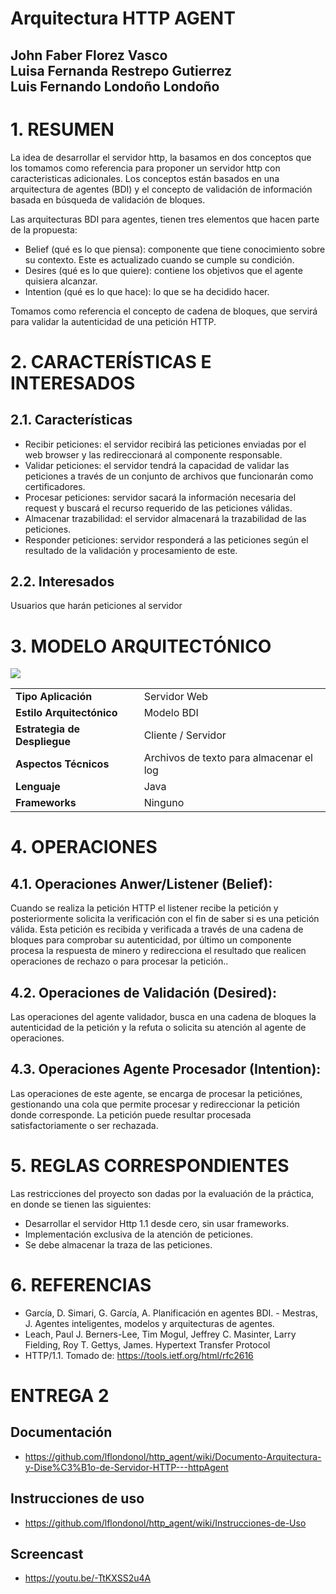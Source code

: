 # Arquitectura HTTP AGENT
John Faber Florez Vasco <br/>
Luisa Fernanda Restrepo Gutierrez <br/>
Luis Fernando Londoño Londoño <br/>
-----------------------------------------------------------------------------------------------------------------------------

# 1. RESUMEN

La idea de desarrollar el servidor http, la basamos en dos conceptos que los tomamos como referencia para proponer un servidor http con caracteristicas adicionales. Los conceptos están basados en una arquitectura de agentes (BDI) y el concepto de validación de información basada en búsqueda de validación de bloques.

Las arquitecturas BDI para agentes, tienen tres elementos que hacen parte de la propuesta:
  - Belief (qué es lo que piensa): componente que tiene conocimiento sobre su contexto. Este es actualizado cuando se cumple su condición.
  - Desires (qué es lo que quiere): contiene los objetivos que el agente quisiera alcanzar.
  - Intention (qué es lo que hace): lo que se ha decidido hacer.
  
Tomamos como referencia el concepto de cadena de bloques, que servirá para validar la autenticidad de una petición HTTP.

# 2. CARACTERÍSTICAS E INTERESADOS
## 2.1. Características
- Recibir peticiones: el servidor recibirá las peticiones enviadas por el web browser y las redireccionará al componente responsable.
- Validar peticiones: el servidor tendrá la capacidad de validar las peticiones a través de un conjunto de archivos que funcionarán como certificadores.
- Procesar peticiones: servidor sacará la información necesaria del request y buscará el recurso requerido de las peticiones válidas.
- Almacenar trazabilidad: el servidor almacenará la trazabilidad de las peticiones.
- Responder peticiones: servidor responderá a las peticiones según el resultado de la validación y procesamiento de este.

## 2.2. Interesados
Usuarios que harán peticiones al servidor

# 3. MODELO ARQUITECTÓNICO

<img src="https://s3.us-east-2.amazonaws.com/eafitrequisitos/Http+Agent+Architecture.png" />

<table align="center">
  <tr> 
    <td> <strong> Tipo Aplicación</strong> </td>
    <td> Servidor Web  </td>
  </tr>
  <tr> 
    <td> <strong> Estilo Arquitectónico </strong> </td>
    <td> Modelo BDI </td>
  </tr>  
  <tr> 
    <td> <strong> Estrategia de Despliegue </strong> </td>
    <td> Cliente / Servidor  </td>
  </tr>  
  <tr> 
    <td> <strong> Aspectos Técnicos </strong> </td>
    <td> Archivos de texto para almacenar el log  </td>
  </tr>  
  <tr> 
    <td> <strong> Lenguaje </strong> </td>
    <td> Java  </td>
  </tr>  
  <tr> 
    <td> <strong> Frameworks </strong> </td>
    <td> Ninguno  </td>
  </tr>  
</table>

# 4. OPERACIONES

## 4.1.  Operaciones Anwer/Listener (Belief):

Cuando se realiza la petición HTTP el listener recibe la petición y  posteriormente solicita la verificación con el fin de saber si es una petición válida. Esta petición es recibida y verificada a través de una cadena de bloques para comprobar su autenticidad,  por último un componente procesa la respuesta de minero y redirecciona el resultado que realicen operaciones de rechazo o para procesar la petición..

## 4.2. Operaciones de Validación (Desired):

Las operaciones del agente validador, busca en una cadena de bloques la autenticidad de la petición y la refuta o solicita su atención al agente de operaciones.

## 4.3. Operaciones Agente Procesador (Intention):

Las operaciones de este agente, se encarga de procesar la peticiónes, gestionando una cola que permite procesar y redireccionar la petición donde corresponde. La petición puede resultar procesada satisfactoriamente o ser rechazada.

# 5. REGLAS CORRESPONDIENTES
Las restricciones del proyecto son dadas por la evaluación de la práctica, en donde se tienen las siguientes:
- Desarrollar el servidor Http 1.1 desde cero, sin usar frameworks.
- Implementación exclusiva de la atención de peticiones.
- Se debe almacenar la traza de las peticiones.

# 6. REFERENCIAS
- García, D. Simari, G. García, A. Planificación en agentes BDI. - Mestras, J. Agentes inteligentes, modelos y arquitecturas de agentes.  
- Leach, Paul J. Berners-Lee, Tim Mogul, Jeffrey C. Masinter, Larry Fielding, Roy T. Gettys, James. Hypertext Transfer Protocol 
- HTTP/1.1. Tomado de: https://tools.ietf.org/html/rfc2616

# ENTREGA 2
## Documentación
- https://github.com/lflondonol/http_agent/wiki/Documento-Arquitectura-y-Dise%C3%B1o-de-Servidor-HTTP---httpAgent
## Instrucciones de uso
- https://github.com/lflondonol/http_agent/wiki/Instrucciones-de-Uso
## Screencast
- https://youtu.be/-TtKXSS2u4A

